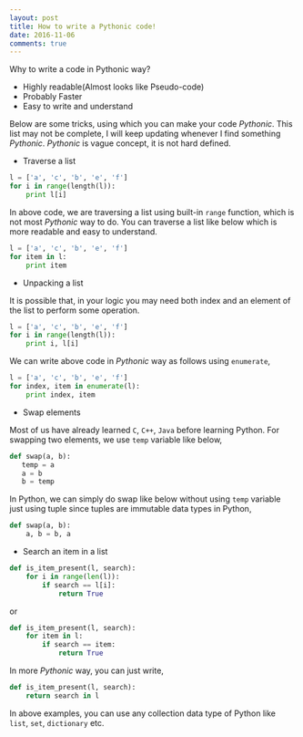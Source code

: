 ```yaml
---
layout: post
title: How to write a Pythonic code!
date: 2016-11-06
comments: true
---
```


Why to write a code in Pythonic way?

* Highly readable(Almost looks like Pseudo-code)
* Probably Faster
* Easy to write and understand


Below are some tricks, using which you can make your code _Pythonic_.
This list may not be complete, I will keep updating whenever I find 
something _Pythonic_. _Pythonic_ is vague concept, it is not hard 
defined.

* Traverse a list

```python
l = ['a', 'c', 'b', 'e', 'f']
for i in range(length(l)):
    print l[i]
```

In above code, we are traversing a list using built-in `range` function,
which is not most _Pythonic_ way to do. You can traverse a list like
below which is more readable and easy to understand.
 
```python
l = ['a', 'c', 'b', 'e', 'f']
for item in l:
    print item
```

* Unpacking a list

It is possible that, in your logic you may need both index and an 
element of the list to perform some operation.

```python
l = ['a', 'c', 'b', 'e', 'f']
for i in range(length(l)):
    print i, l[i]
```

We can write above code in _Pythonic_ way as follows using `enumerate`,

```python
l = ['a', 'c', 'b', 'e', 'f']
for index, item in enumerate(l):
    print index, item
```

* Swap elements

Most of us have already learned `C`, `C++`, `Java` before learning 
Python. For swapping two elements, we use `temp` variable like below,

```python
def swap(a, b):
   temp = a
   a = b
   b = temp
```

In Python, we can simply do swap like below without using `temp` variable
just using tuple since tuples are immutable data types in Python,

```python
def swap(a, b):
    a, b = b, a
```

* Search an item in a list

```python
def is_item_present(l, search):
    for i in range(len(l)):
        if search == l[i]:
            return True
```

or

```python
def is_item_present(l, search):
    for item in l:
        if search == item:
            return True
```

In more _Pythonic_ way, you can just write,

```python
def is_item_present(l, search):
    return search in l
```

In above examples, you can use any collection data type of Python like
`list`, `set`, `dictionary` etc.



